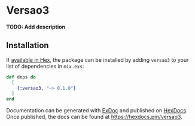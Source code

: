 # Versao3

**TODO: Add description**

## Installation

If [available in Hex](https://hex.pm/docs/publish), the package can be installed
by adding `versao3` to your list of dependencies in `mix.exs`:

```elixir
def deps do
  [
    {:versao3, "~> 0.1.0"}
  ]
end
```

Documentation can be generated with [ExDoc](https://github.com/elixir-lang/ex_doc)
and published on [HexDocs](https://hexdocs.pm). Once published, the docs can
be found at <https://hexdocs.pm/versao3>.

